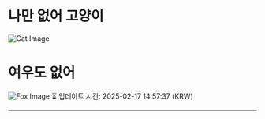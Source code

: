 
# 나만 없어 고양이

![Cat Image](https://cdn2.thecatapi.com/images/e4o.jpg)

# 여우도 없어
![Fox Image](https://randomfox.ca/images/5.jpg)
⏳ 업데이트 시간: 2025-02-17 14:57:37 (KRW)

---
